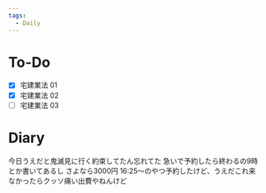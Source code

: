```yaml
---
tags:
  - Daily
---
```

 # To-Do
- [x] 宅建業法 01
- [x] 宅建業法 02
- [ ] 宅建業法 03
# Diary
今日うえだと鬼滅見に行く約束してたん忘れてた
急いで予約したら終わるの9時とか書いてあるし
さよなら3000円
16:25〜のやつ予約したけど、うえだこれ来なかったらクッソ痛い出費やねんけど
